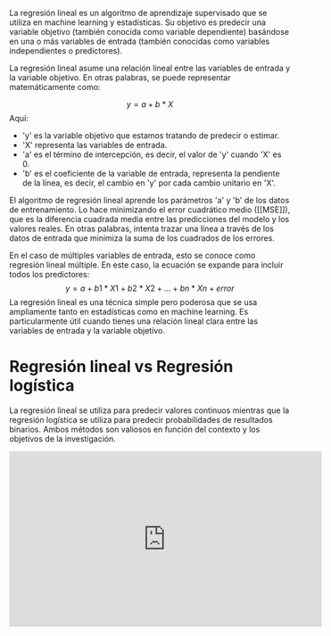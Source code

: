 La regresión lineal es un algoritmo de aprendizaje supervisado que se utiliza en machine learning y estadísticas. Su objetivo es predecir una variable objetivo (también conocida como variable dependiente) basándose en una o más variables de entrada (también conocidas como variables independientes o predictores).

La regresión lineal asume una relación lineal entre las variables de entrada y la variable objetivo. En otras palabras, se puede representar matemáticamente como:

$$
y = a + b*X
$$
Aquí:

- 'y' es la variable objetivo que estamos tratando de predecir o estimar.
- 'X' representa las variables de entrada.
- 'a' es el término de intercepción, es decir, el valor de 'y' cuando 'X' es 0.
- 'b' es el coeficiente de la variable de entrada, representa la pendiente de la línea, es decir, el cambio en 'y' por cada cambio unitario en 'X'.

El algoritmo de regresión lineal aprende los parámetros 'a' y 'b' de los datos de entrenamiento. Lo hace minimizando el error cuadrático medio ([[MSE]]), que es la diferencia cuadrada media entre las predicciones del modelo y los valores reales. En otras palabras, intenta trazar una línea a través de los datos de entrada que minimiza la suma de los cuadrados de los errores.

En el caso de múltiples variables de entrada, esto se conoce como regresión lineal múltiple. En este caso, la ecuación se expande para incluir todos los predictores:
$$
y = a + b1*X1 + b2*X2 + ... + bn*Xn + error
$$
La regresión lineal es una técnica simple pero poderosa que se usa ampliamente tanto en estadísticas como en machine learning. Es particularmente útil cuando tienes una relación lineal clara entre las variables de entrada y la variable objetivo.

# Regresión lineal vs Regresión logística

La regresión lineal se utiliza para predecir valores continuos mientras que la regresión logística se utiliza para predecir probabilidades de resultados binarios. Ambos métodos son valiosos en función del contexto y los objetivos de la investigación.



<iframe width="560" height="315" src="https://www.youtube.com/embed/k964_uNn3l0" title="YouTube video player" frameborder="0" allow="accelerometer; autoplay; clipboard-write; encrypted-media; gyroscope; picture-in-picture; web-share" allowfullscreen></iframe>
